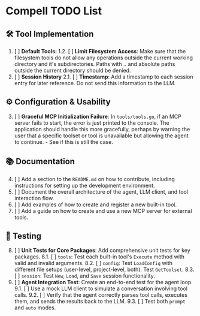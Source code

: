 # Compell TODO List

## 🛠️ Tool Implementation

1. [ ] **Default Tools:**
    1.2. [ ] **Limit Filesystem Access**: Make sure that the filesystem tools do not allow any operations outside the current working directory and it's subdirectories. Paths with .. and absolute paths outside the current directory should be denied.
2. [ ] **Session History**
    2.1. [ ] **Timestamp**: Add a timestamp to each session entry for later reference. Do not send this information to the LLM.

## ⚙️ Configuration & Usability

3.  [ ] **Graceful MCP Initialization Failure**: In `tools/tools.go`, if an MCP server fails to start, the error is just printed to the console. The application should handle this more gracefully, perhaps by warning the user that a specific toolset or tool is unavailable but allowing the agent to continue. - See if this is still the case.

## 📚 Documentation

4.  [ ] Add a section to the `README.md` on how to contribute, including instructions for setting up the development environment.
5.  [ ] Document the overall architecture of the agent, LLM client, and tool interaction flow.
6.  [ ] Add examples of how to create and register a new built-in tool.
7.  [ ] Add a guide on how to create and use a new MCP server for external tools.

## 🧪 Testing

8.  [ ] **Unit Tests for Core Packages**: Add comprehensive unit tests for key packages.
    8.1. [ ] `tools`: Test each built-in tool's `Execute` method with valid and invalid arguments.
    8.2. [ ] `config`: Test `LoadConfig` with different file setups (user-level, project-level, both). Test `GetToolset`.
    8.3. [ ] `session`: Test `New`, `Load`, and `Save` session functionality.
9. [ ] **Agent Integration Test**: Create an end-to-end test for the agent loop.
    9.1. [ ] Use a mock LLM client to simulate a conversation involving tool calls.
    9.2. [ ] Verify that the agent correctly parses tool calls, executes them, and sends the results back to the LLM.
    9.3. [ ] Test both `prompt` and `auto` modes.
